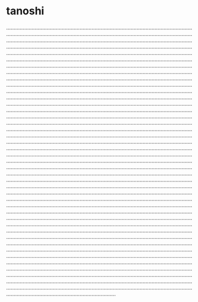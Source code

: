 # tanoshi

.................................................................................................................................................................................................................................................................................................................................................................................................................................................................................................................................................................................................................................................................................................................................................................................................................................................................................................................................................................................................................................................................................................................................................................................................................................................................................................................................................................................................................................................................................................................................................................................................................................................................................................................................................................................................................................................................................................................................................................................................................................................................................................................................................................................................................................................................................................................................................................................................................................................................................................................................................................................................................................................................................................................................................................................................................................................................................................................................................................................................................................................................................................................................................................................................................................................................................................................................................................................................................................................................................................................................................................................................................................................................................................................................................................................................................................................................................................................................................................................................................................................................................................................................................................................................................................................................................................................................................................................................................................................................................................................................................................................................................................................................................................................................................................................................................................................................................................................................................................................................................................................................................................................................................................................................................................................................................................................................................................................................................................................................................................